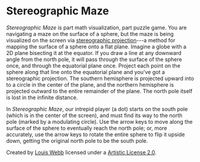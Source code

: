# Stereographic Maze

*Stereographic Maze* is part math visualization, part puzzle game. You are navigating a maze on the surface of a sphere, but the maze is being visualized on the screen via [stereographic projection](https://wikipedia.org/wiki/Stereographic_projection)---a method for mapping the surface of a sphere onto a flat plane. Imagine a globe with a 2D plane bisecting it at the equator. If you draw a line at any downward angle from the north pole, it will pass through the surface of the sphere once, and through the equatorial plane once.  Project each point on the sphere along that line onto the equatorial plane and you've got a stereographic projection. The southern hemisphere is projected upward into to a circle in the center of the plane, and the northern hemisphere is projected outward to the entire remainder of the plane. The north pole itself is lost in the infinite distance.
    
In *Stereographic Maze*, our intrepid player (a dot) starts on the south pole (which is in the center of the screen), and must find its way to the north pole (marked by a modulating circle). Use the arrow keys to move along the surface of the sphere to eventually reach the north pole; or, more accurately, use the arrow keys to rotate the entire sphere to flip it upside down, getting the original north pole to be the south pole.

Created by [Louis Webb](https://tangledwebgames.itch.io) licensed under a [Artistic License 2.0](https://opensource.org/licenses/Artistic-2.0).